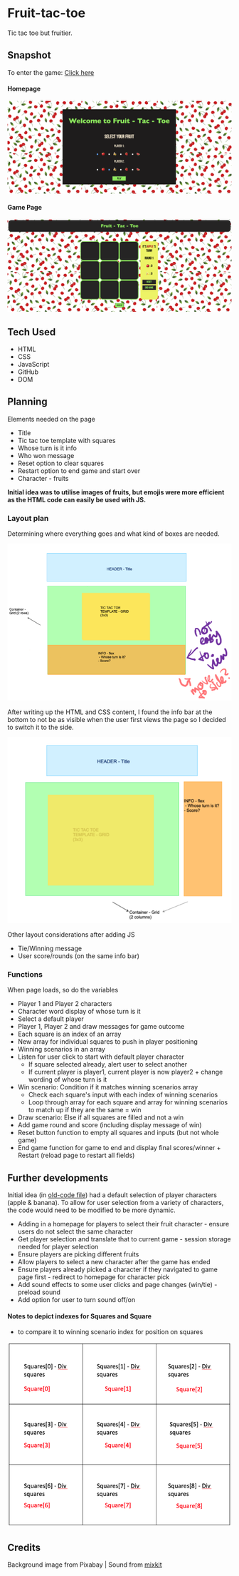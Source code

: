 # Fruit-tac-toe

Tic tac toe but fruitier.

## Snapshot

To enter the game: [Click here](https://elywelly.github.io/tic-tac-toe/homepage)

#### Homepage

![Homepage](https://github.com/elywelly/tic-tac-toe/blob/main/Images-Audio/homepage.png?raw=true)

#### Game Page

![Game Page](https://github.com/elywelly/tic-tac-toe/blob/main/Images-Audio/gamepage.png?raw=true)

## Tech Used

-   HTML
-   CSS
-   JavaScript
-   GitHub
-   DOM

## Planning

Elements needed on the page

-   Title
-   Tic tac toe template with squares
-   Whose turn is it info
-   Who won message
-   Reset option to clear squares
-   Restart option to end game and start over
-   Character - fruits

**Initial idea was to utilise images of fruits, but emojis were more efficient as the HTML code can easily be used with JS.**

### Layout plan

Determining where everything goes and what kind of boxes are needed.

![Plan 1](https://github.com/elywelly/tic-tac-toe/blob/main/Images-Audio/plan1.PNG?raw=true)

After writing up the HTML and CSS content, I found the info bar at the bottom to not be as visible when the user first views the page so I decided to switch it to the side.

![Plan 2](https://github.com/elywelly/tic-tac-toe/blob/main/Images-Audio/plan2.PNG?raw=true)

Other layout considerations after adding JS

-   Tie/Winning message
-   User score/rounds (on the same info bar)

### Functions

When page loads, so do the variables

-   Player 1 and Player 2 characters
-   Character word display of whose turn is it
-   Select a default player
-   Player 1, Player 2 and draw messages for game outcome
-   Each square is an index of an array
-   New array for individual squares to push in player positioning
-   Winning scenarios in an array
-   Listen for user click to start with default player character
    -   If square selected already, alert user to select another
    -   If current player is player1, current player is now player2 + change wording of whose turn is it
-   Win scenario: Condition if it matches winning scenarios array
    -   Check each square's input with each index of winning scenarios
    -   Loop through array for each square and array for winning scenarios to match up if they are the same = win
-   Draw scenario: Else if all squares are filled and not a win
-   Add game round and score (including display message of win)
-   Reset button function to empty all squares and inputs (but not whole game)
-   End game function for game to end and display final scores/winner + Restart (reload page to restart all fields)

## Further developments

Initial idea (in [old-code file](https://github.com/elywelly/tic-tac-toe/tree/main/old-code)) had a default selection of player characters (apple & banana). To allow for user selection from a variety of characters, the code would need to be modified to be more dynamic.

-   Adding in a homepage for players to select their fruit character - ensure users do not select the same character
-   Get player selection and translate that to current game - session storage needed for player selection
-   Ensure players are picking different fruits
-   Allow players to select a new character after the game has ended
-   Ensure players already picked a character if they navigated to game page first - redirect to homepage for character pick
-   Add sound effects to some user clicks and page changes (win/tie) - preload sound
-   Add option for user to turn sound off/on

#### Notes to depict indexes for Squares and Square

-   to compare it to winning scenario index for position on squares

![index reference](https://github.com/elywelly/tic-tac-toe/blob/main/Images-Audio/square-sqaures-index-ref.png?raw=true)

## Credits

Background image from Pixabay | Sound from [mixkit](https://mixkit.co/)
